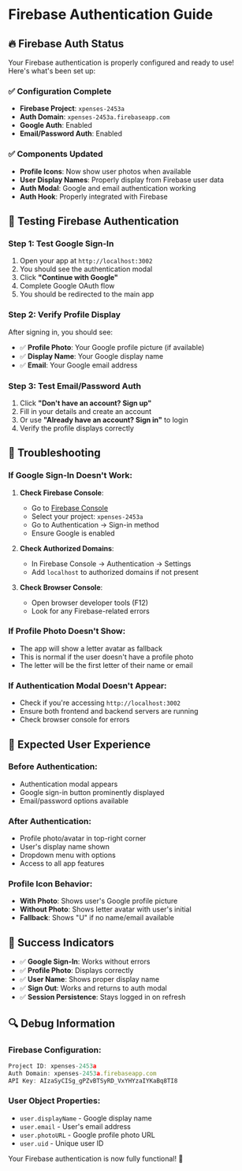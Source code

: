 # Firebase Authentication Guide

## 🔥 Firebase Auth Status

Your Firebase authentication is properly configured and ready to use! Here's what's been set up:

### ✅ **Configuration Complete**
- **Firebase Project**: `xpenses-2453a`
- **Auth Domain**: `xpenses-2453a.firebaseapp.com`
- **Google Auth**: Enabled
- **Email/Password Auth**: Enabled

### ✅ **Components Updated**
- **Profile Icons**: Now show user photos when available
- **User Display Names**: Properly display from Firebase user data
- **Auth Modal**: Google and email authentication working
- **Auth Hook**: Properly integrated with Firebase

## 🧪 Testing Firebase Authentication

### **Step 1: Test Google Sign-In**
1. Open your app at `http://localhost:3002`
2. You should see the authentication modal
3. Click **"Continue with Google"**
4. Complete Google OAuth flow
5. You should be redirected to the main app

### **Step 2: Verify Profile Display**
After signing in, you should see:
- ✅ **Profile Photo**: Your Google profile picture (if available)
- ✅ **Display Name**: Your Google display name
- ✅ **Email**: Your Google email address

### **Step 3: Test Email/Password Auth**
1. Click **"Don't have an account? Sign up"**
2. Fill in your details and create an account
3. Or use **"Already have an account? Sign in"** to login
4. Verify the profile displays correctly

## 🔧 Troubleshooting

### **If Google Sign-In Doesn't Work:**
1. **Check Firebase Console**:
   - Go to [Firebase Console](https://console.firebase.google.com/)
   - Select your project: `xpenses-2453a`
   - Go to Authentication → Sign-in method
   - Ensure Google is enabled

2. **Check Authorized Domains**:
   - In Firebase Console → Authentication → Settings
   - Add `localhost` to authorized domains if not present

3. **Check Browser Console**:
   - Open browser developer tools (F12)
   - Look for any Firebase-related errors

### **If Profile Photo Doesn't Show:**
- The app will show a letter avatar as fallback
- This is normal if the user doesn't have a profile photo
- The letter will be the first letter of their name or email

### **If Authentication Modal Doesn't Appear:**
- Check if you're accessing `http://localhost:3002`
- Ensure both frontend and backend servers are running
- Check browser console for errors

## 📱 Expected User Experience

### **Before Authentication:**
- Authentication modal appears
- Google sign-in button prominently displayed
- Email/password options available

### **After Authentication:**
- Profile photo/avatar in top-right corner
- User's display name shown
- Dropdown menu with options
- Access to all app features

### **Profile Icon Behavior:**
- **With Photo**: Shows user's Google profile picture
- **Without Photo**: Shows letter avatar with user's initial
- **Fallback**: Shows "U" if no name/email available

## 🎯 Success Indicators

- ✅ **Google Sign-In**: Works without errors
- ✅ **Profile Photo**: Displays correctly
- ✅ **User Name**: Shows proper display name
- ✅ **Sign Out**: Works and returns to auth modal
- ✅ **Session Persistence**: Stays logged in on refresh

## 🔍 Debug Information

### **Firebase Configuration:**
```javascript
Project ID: xpenses-2453a
Auth Domain: xpenses-2453a.firebaseapp.com
API Key: AIzaSyCISg_gPZvBTSyRD_VxYHYzaIYKaBq8TI8
```

### **User Object Properties:**
- `user.displayName` - Google display name
- `user.email` - User's email address
- `user.photoURL` - Google profile photo URL
- `user.uid` - Unique user ID

Your Firebase authentication is now fully functional! 🎉
